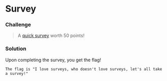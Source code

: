 # Survey

### Challenge
> A [quick survey](https://docs.google.com/forms/d/e/1FAIpQLScHLVn6y66s7qrb0-MXXi0W8p8r8Z9E_mcflsq8U9k6x3Fw2g) worth 50 points! 

### Solution
Upon completing the survey, you get the flag!

	The flag is "I love surveys, who doesn't love surveys, let's all take a survey!"
